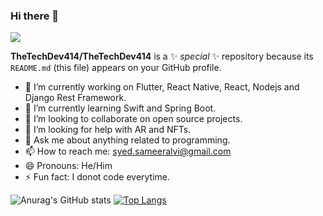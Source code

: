 ### Hi there 👋
![](https://komarev.com/ghpvc/?username=TheTechDev414&color=red)

**TheTechDev414/TheTechDev414** is a ✨ _special_ ✨ repository because its `README.md` (this file) appears on your GitHub profile.

- 🔭 I’m currently working on Flutter, React Native, React, Nodejs and Django Rest Framework.
- 🌱 I’m currently learning Swift and Spring Boot.
- 👯 I’m looking to collaborate on open source projects.
- 🤔 I’m looking for help with AR and NFTs.
- 💬 Ask me about anything related to programming.
- 📫 How to reach me: syed.sameeralvi@gmail.com
- 😄 Pronouns: He/Him
- ⚡ Fun fact: I donot code everytime.

![Anurag's GitHub stats](https://github-readme-stats.vercel.app/api?username=TheTechDev414&show_icons=true&theme=radical)
[![Top Langs](https://github-readme-stats.vercel.app/api/top-langs/?username=TheTechDev414&layout=donut)](https://github.com/anuraghazra/github-readme-stats)


